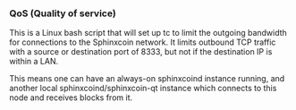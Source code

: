 ### QoS (Quality of service) ###

This is a Linux bash script that will set up tc to limit the outgoing bandwidth for connections to the Sphinxcoin network. It limits outbound TCP traffic with a source or destination port of 8333, but not if the destination IP is within a LAN.

This means one can have an always-on sphinxcoind instance running, and another local sphinxcoind/sphinxcoin-qt instance which connects to this node and receives blocks from it.
